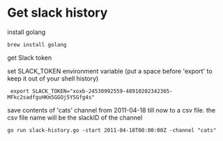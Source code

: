 # Get slack history

install golang

``brew install golang``

get Slack token

set SLACK_TOKEN environment variable (put a space before 'export' to keep it out of your shell history)

`` export SLACK_TOKEN="xoxb-24530992559-48910202342365-MFkc2sadfguHKm5GGOj5YSGfg4s"``

save contents of 'cats' channel from 2011-04-18 till now to a csv file.  the csv file name will be the slackID of the channel

``go run slack-history.go -start 2011-04-18T00:00:00Z -channel "cats"``
